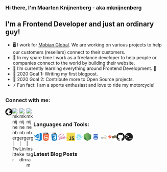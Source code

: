 ### Hi there, I'm Maarten Knijnenberg - aka [mknijnenberg][website]

## I'm a Frontend Developer and just an ordinary guy!
- 🖥 I work for [Mobian Global][mobianglobal]. We are working on various projects to help our customers (resellers) connect to their customers.
- 🔭 In my spare time I work as a freelance developer to help people or companies connect to the world by building their website.
- 🌱 I’m currently learning everything around Frontend Development. 🤣
- 🥅 2020 Goal 1: Writing my first blogpost.
- 🥅 2020 Goal 2: Contribute more to Open Source projects.
- ⚡ Fun fact: I am a sports enthusiast and love to ride my motorcycle!

### Connect with me:

[<img align="left" alt="mknijnenberg.nl" width="22px" src="https://raw.githubusercontent.com/iconic/open-iconic/master/svg/globe.svg" />][website]
[<img align="left" alt="mknijnenberg | Twitter" width="22px" src="https://cdn.jsdelivr.net/npm/simple-icons@v3/icons/twitter.svg" />][twitter]
[<img align="left" alt="mknijnenberg | LinkedIn" width="22px" src="https://cdn.jsdelivr.net/npm/simple-icons@v3/icons/linkedin.svg" />][linkedin]
[<img align="left" alt="mknijnenberg | Instagram" width="22px" src="https://cdn.jsdelivr.net/npm/simple-icons@v3/icons/instagram.svg" />][instagram]

<br />

### Languages and Tools:

<img align="left" alt="Visual Studio Code" width="26px" src="https://raw.githubusercontent.com/github/explore/80688e429a7d4ef2fca1e82350fe8e3517d3494d/topics/visual-studio-code/visual-studio-code.png" />
<img align="left" alt="HTML5" width="26px" src="https://raw.githubusercontent.com/github/explore/80688e429a7d4ef2fca1e82350fe8e3517d3494d/topics/html/html.png" />
<img align="left" alt="CSS3" width="26px" src="https://raw.githubusercontent.com/github/explore/80688e429a7d4ef2fca1e82350fe8e3517d3494d/topics/css/css.png" />
<img align="left" alt="Sass" width="26px" src="https://raw.githubusercontent.com/github/explore/80688e429a7d4ef2fca1e82350fe8e3517d3494d/topics/sass/sass.png" />
<img align="left" alt="JavaScript" width="26px" src="https://raw.githubusercontent.com/github/explore/80688e429a7d4ef2fca1e82350fe8e3517d3494d/topics/javascript/javascript.png" />
<img align="left" alt="React" width="26px" src="https://raw.githubusercontent.com/github/explore/80688e429a7d4ef2fca1e82350fe8e3517d3494d/topics/react/react.png" />
<img align="left" alt="Node.js" width="26px" src="https://raw.githubusercontent.com/github/explore/80688e429a7d4ef2fca1e82350fe8e3517d3494d/topics/nodejs/nodejs.png" />
<img align="left" alt="SQL" width="26px" src="https://raw.githubusercontent.com/github/explore/80688e429a7d4ef2fca1e82350fe8e3517d3494d/topics/sql/sql.png" />
<img align="left" alt="MySQL" width="26px" src="https://raw.githubusercontent.com/github/explore/80688e429a7d4ef2fca1e82350fe8e3517d3494d/topics/mysql/mysql.png" />
<img align="left" alt="Git" width="26px" src="https://raw.githubusercontent.com/github/explore/80688e429a7d4ef2fca1e82350fe8e3517d3494d/topics/git/git.png" />
<img align="left" alt="GitHub" width="26px" src="https://raw.githubusercontent.com/github/explore/78df643247d429f6cc873026c0622819ad797942/topics/github/github.png" />
<img align="left" alt="bash" width="26px" src="https://raw.githubusercontent.com/github/explore/80688e429a7d4ef2fca1e82350fe8e3517d3494d/topics/terminal/terminal.png" />

<br />
<br />

### Latest Blog Posts
<!-- BLOG-POST-LIST:START -->

<!-- BLOG-POST-LIST:END -->

[website]: https://www.maartenknijnenberg.nl
[twitter]: https://twitter.com/MKnijnenberg
[linkedin]: https://www.linkedin.com/in/maartenknijnenberg/
[instagram]: https://www.instagram.com/mknijnenberg/
[mobianglobal]: https://www.mobian.global/
